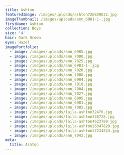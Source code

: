 ```yaml
---
title: Ashton
featuredImage: /images/uploads/ashton726839832.jpg
imageThumbnail: /images/uploads/amn_6981-1-.jpg
firstName: Ashton
collection: Boys
size: '4'
hair: Dark Brown
eyes: Hazel
imagePortfolio:
  - image: /images/uploads/amn_6985.jpg
  - image: /images/uploads/amn_7000.jpg
  - image: /images/uploads/amn_7025.jpg
  - image: /images/uploads/amn_6981-1-.jpg
  - image: /images/uploads/amn_7020.jpg
  - image: /images/uploads/amn_7008.jpg
  - image: /images/uploads/amn_6984.jpg
  - image: /images/uploads/amn_7018.jpg
  - image: /images/uploads/amn_7004.jpg
  - image: /images/uploads/amn_7027.jpg
  - image: /images/uploads/amn_6995.jpg
  - image: /images/uploads/amn_6981.jpg
  - image: /images/uploads/amn_7002.jpg
  - image: /images/uploads/laila-ashton32476.jpg
  - image: /images/uploads/laila-ashton326728.jpg
  - image: /images/uploads/laila-ashton4623789.jpg
  - image: /images/uploads/laila-ashton26347829.jpg
  - image: /images/uploads/laila-ashtont7234823.jpg
  - image: /images/uploads/amn_7043.jpg
meta:
  title: Ashton
---
```


